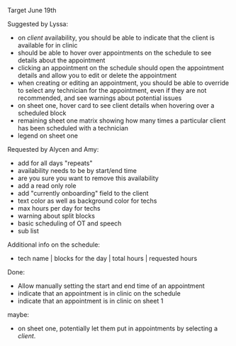 Target June 19th

Suggested by Lyssa:

- on _client_ availability, you should be able to indicate that the client is available for in clinic
- should be able to hover over appointments on the schedule to see details about the appointment
- clicking an appointment on the schedule should open the appointment details and allow you to edit or delete the appointment
- when creating or editing an appointment, you should be able to override to select any technician for the appointment, even if they are not recommended, and see warnings about potential issues
- on sheet one, hover card to see client details when hovering over a scheduled block
- remaining sheet one matrix showing how many times a particular client has been scheduled with a technician
- legend on sheet one

Requested by Alycen and Amy:

- add for all days "repeats"
- availability needs to be by start/end time
- are you sure you want to remove this availability
- add a read only role
- add "currently onboarding" field to the client
- text color as well as background color for techs
- max hours per day for techs
- warning about split blocks
- basic scheduling of OT and speech
- sub list

Additional info on the schedule:

- tech name | blocks for the day | total hours | requested hours

Done:

- Allow manually setting the start and end time of an appointment
- indicate that an appointment is in clinic on the schedule
- indicate that an appointment is in clinic on sheet 1

maybe:

- on sheet one, potentially let them put in appointments by selecting a _client_.
